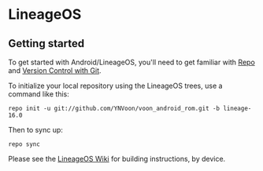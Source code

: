 LineageOS
===========

Getting started
---------------

To get started with Android/LineageOS, you'll need to get
familiar with [Repo](https://source.android.com/source/using-repo.html) and [Version Control with Git](https://source.android.com/source/version-control.html).

To initialize your local repository using the LineageOS trees, use a command like this:
```
repo init -u git://github.com/YNVoon/voon_android_rom.git -b lineage-16.0
```
Then to sync up:
```
repo sync
```
Please see the [LineageOS Wiki](https://wiki.lineageos.org/) for building instructions, by device.

